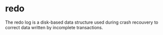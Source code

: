 # redo

The redo log is a disk-based data structure used during crash recouvery to correct data written by incomplete transactions.

